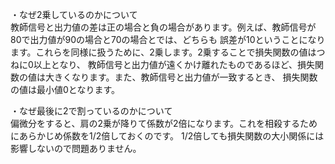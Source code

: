 ﻿・なぜ2乗しているのかについて  
教師信号と出力値の差は正の場合と負の場合があります。例えば、教師信号が80で出力値が90の場合と70の場合とでは、どちらも
誤差が10ということになります。これらを同様に扱うために、2乗します。2乗することで損失関数の値はつねに0以上となり、
教師信号と出力値が遠くかけ離れたものであるほど、損失関数の値は大きくなります。また、教師信号と出力値が一致するとき、
損失関数の値は最小値0となります。  
  
・なぜ最後に2で割っているのかについて  
偏微分をすると、肩の2乗が降りて係数が2倍になります。これを相殺するためにあらかじめ係数を1/2倍しておくのです。
1/2倍しても損失関数の大小関係には影響しないので問題ありません。